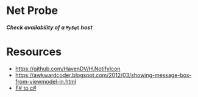 Net Probe
=========
***Check availability of a `MySql` host***

# Resources
- https://github.com/HavenDV/H.NotifyIcon
- https://awkwardcoder.blogspot.com/2012/03/showing-message-box-from-viewmodel-in.html
- [F# to c#](https://gist.github.com/swlaschin/2d3e75a2ff4a87112c19309c86e0dd41)
